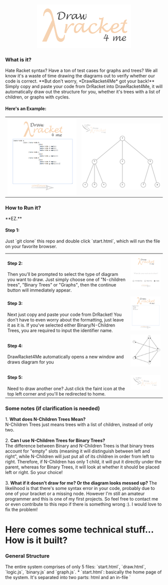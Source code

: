 <h3 align = "center">
<img src = "images/logo2.png" width = "300px">
</h3>

<h3> What is it? </h3>
Hate Racket syntax? Have a ton of test cases for graphs and trees? 
We all know it's a waste of time drawing the diagrams out to verify whether our code is correct. 
**But don't worry, *DrawRacket4Me* got your back!**<br>
Simply copy and paste your code from DrRacket into DrawRacket4Me, it will automatically draw out the structure for you, whether it's trees with a list of children, or graphs with cycles. <br>

<h4> Here's an Example:</h4>
<table>
<tr>
<td> <img src = "images/demo_code1.PNG" width = "350px"></td> <td> <img src = "images/demo_tree1.PNG" width = "400px"> </td>
</tr>
</table>

<h3> How to Run it? </h3>
**EZ.**
<h4> Step 1:</h4>
Just `git clone` this repo and double click `start.html`, which will run the file on your favorite browser.
<table>
<tr>
<td width = "380px"> <h4> Step 2: </h4> Then you'll be prompted to select the type of diagram you want to draw. Just simply choose one of "N-children trees", "Binary Trees" or "Graphs", then the continue button will immediately appear.<br>
</td>
<td><img src = "images/demo_1.PNG" width = "400px"></td>
</tr>
<tr>
<td width = "380px"> <h4> Step 3: </h4> Next just copy and paste your code from DrRacket! You don't have to even worry about the formatting, just leave it as it is. If you've selected either Binary/N-Children Trees, you are required to input the identifier name. <br> </td>
<td><img src = "images/demo_2.PNG" width = "400px"></td>
</tr>
<tr>
<td width = "380px"> <h4> Step 4: </h4> DrawRacket4Me automatically opens a new window and draws diagram for you<br> </td>
<td><img src = "images/demo_3.PNG" width = "400px"></td>
</tr>
<tr>
<td width = "380px"> <h4> Step 5: </h4> Need to draw another one? Just click the faint icon at the top left corner and you'll be redirected to home.<br></td>
<td><img src = "images/demo_5.PNG" width = "400px"></td>
</tr>
</table>

<h3> Some notes (if clarification is needed) </h3>
1. <strong> What does N-Children Trees Mean? </strong> <br>
   N-Children Trees just means trees with a list of children, instead of only two. <br> <br>
2. <strong> Can I use N-Children Trees for Binary Trees? </strong> <br> The difference between Binary and N-Children Trees is that binary trees account for "empty" slots (meaning it will distinguish between left and right", while N-Children will just put all of its children in order from left to right. Therefore, if N-Children has only 1 child, it will put it directly under the parent, whereas for Binary Trees, it will look at whether it should be placed left or right. So your choice! <br> <br>
3. <strong> What if it doesn't draw for me? Or the diagram looks messed up? </strong> The likelihood is that there's some syntax error in your code, probably due to one of your bracket or a missing node. However I'm still an amateur programmer and this is one of my first projects. So feel free to contact me or even contribute to this repo if there is something wrong :). I would love to fix the problem!

<h1> Here comes some technical stuff... How is it built? </h1>
<h3> General Structure </h3>
The entire system comprises of only 5 files: `start.html`, `draw.html`, `logic.js`, `binary.js` and `graph.js`.
* `start.html`: basically the home page of the system. It's separated into two parts: html and an in-file `<script>`. The javascript included in this file does not contribute to the logic, only the UI. Shortly put, it basically makes DrawRacket4Me look pretty.
* `draw.html`: the entire page is pretty much an html5 canvas, with a logo that redirect back to `start.html`. It also has an in-file `<script>`, which calls functions from `logic.js`, `binary.js` or `graph.js`. 
* `logic.js`, `binary.js`, `graph.js`: you can look at these three files as the brain of the system. They include functions that parse through your racket code then design and draw the desired diagram for you.

<h3> Logic/Algorithm </h3>
<ul> <strong> N-Children Trees </strong> `logic.js`: 
   <li> `process (block, identity)` parses through your racket code. Identity is your identifier name and is used to check if your syntax is correct. Parsing process is separated into 5 stages: `OPENBRACKET: 1`, `CONSTRUCTOR: 2`, `IDENTIFIER: 3`, `ARGUMENTS: 4`, `CLOSEBRACKET: 5`. Function will check for the current character been parsed and make the right decisions. For example, when we hit the word "make", we go to CONSTRUCTOR; when we hit a space during IDENTIFIER, we immediately go to ARGUMENTS. While parsing, it also stores useful information of the node in an array called `arguments[]`. The useful information includes the keys and/or values for each node, which layer the node is in, as well as the node's "path". The path for root is "0"; the path for the 1st child of root is "00"; the path for the 3rd child of the 2nd child of root would be "012".
    <ul> <br>
    <li> <strong> Why are path and layer needed? </strong> <br><br>
          Because we need them to determine who their siblings and their parents are. For example, if a node's path is "0231", we know that its parent has to be "023" and its neighbour siblings are "0230" and "0232". This is needed to determine where we should draw the node and lines on canvas. </li> <br><br>
   <li> <strong> How did we find path and layer? </strong> <br><br>
          Finding the path implies that we have found the layer, because we know if path is a string/array of length 'n', we know it's at the nth layer, if root is at layer 1 (or n-1th layer, if root is at layer 0). So here's the trick. <br>
          When parsing through the code, whenever we hit the word `list` in our CONSTRUCTOR stage (as forementioned), we know that the layer has increased by 1. Therefore we must `path.push(0)`, since the first item of every list is always the first child of the previous node, where the previous node has an arbitrary `path[]`. When we hit a close bracket, this means the current node has been "closed", or there are no children stemming from this node anymore. We must immediately `path.pop()`, which returns to the previous "layer", or the path of the parent, because the next node is likely to be this node's sibling, or a closing bracket. <br>
          There's an interesting thing about closing brackets for N-Children Trees.          
                 
           
          
